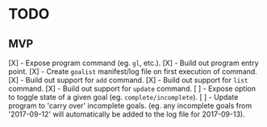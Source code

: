 # TODO
## MVP
[X] - Expose program command (eg. `gl`, etc.).
[X] - Build out program entry point.
[X] - Create `goalist` manifest/log file on first execution of command.
[X] - Build out support for `add` command.
[X] - Build out support for `list` command.
[X] - Build out support for `update` command.
[ ] - Expose option to toggle state of a given goal (eg. `complete/incomplete`).
[ ] - Update program to 'carry over' incomplete goals. (eg. any incomplete goals from '2017-09-12' will automatically be added to the log file for 2017-09-13).
